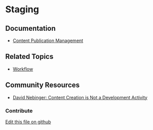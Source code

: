 # Staging

## Documentation

* [Content Publication Management](https://portal.liferay.dev/docs/7-2/user/-/knowledge_base/u/content-publication-management)

## Related Topics

* [Workflow](https://portal.liferay.dev/docs/7-2/user/-/knowledge_base/u/workflow)

## Community Resources

* [David Nebinger: Content Creation is Not a Development Activity](https://liferay.dev/blogs/-/blogs/content-creation-is-not-a-development-activity-)

### Contribute

[Edit this file on github](https://github.com/olafk/controlpanel-documentation-docs/blob/master/md/72en/com_liferay_staging_processes_web_portlet_StagingProcessesPortlet.md)
